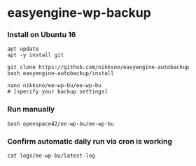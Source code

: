 # easyengine-wp-backup

### Install on Ubuntu 16

```
apt update
apt -y install git
```
```
git clone https://github.com/nikksno/easyengine-autobackup
bash easyengine-autobackup/install
```
```
nano nikksno/ee-wp-bu/ee-wp-bu
# [specify your backup settings]
```

### Run manually

```
bash openspace42/ee-wp-bu/ee-wp-bu
```

### Confirm automatic daily run via cron is working

```
cat logs/ee-wp-bu/latest-log
```
